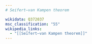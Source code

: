 ```yaml
---
# Seifert–van Kampen theorem

wikidata: Q372037
msc_classification: "55"
wikipedia_links:
  - "[[Seifert–van Kampen theorem]]"
---
```

